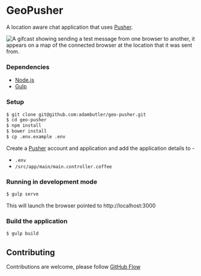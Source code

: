 # GeoPusher

A location aware chat application that uses [Pusher](http://pusher.com).

![A gifcast showing sending a test message from one browser to another, it appears on a map of the connected browser at the location that it was sent from.](https://cloud.githubusercontent.com/assets/1238468/6698098/a32176ce-cced-11e4-9dbb-4b07169669f0.gif)

### Dependencies

- [Node.js](http://nodejs.org/)
- [Gulp](http://gulpjs.com/)

### Setup

```bash
$ git clone git@github.com:adambutler/geo-pusher.git
$ cd geo-pusher
$ npm install
$ bower install
$ cp .env.example .env
```

Create a [Pusher](http://pusher.com) account and application and add the application details to -

- `.env`
- `/src/app/main/main.controller.coffee`

### Running in development mode

```bash
$ gulp serve
```

This will launch the browser pointed to http://localhost:3000

### Build the application

```bash
$ gulp build
```

## Contributing

Contributions are welcome, please follow [GitHub Flow](https://guides.github.com/introduction/flow/index.html)
